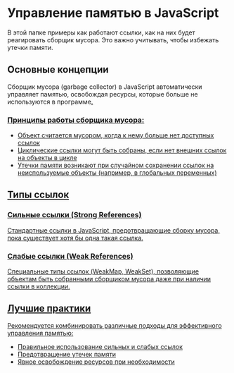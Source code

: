 # Управление памятью в JavaScript

В этой папке примеры как работают ссылки, как на них будет реагировать сборщик мусора. Это важно учитывать, чтобы избежать утечки памяти.

## Основные концепции
Сборщик мусора (garbage collector) в JavaScript автоматически управляет памятью, освобождая ресурсы, которые больше не используются в программе<a href="81"/>.

### Принципы работы сборщика мусора:
- Объект считается мусором, когда к нему больше нет доступных ссылок<a href="82"/>
- Циклические ссылки могут быть собраны, если нет внешних ссылок на объекты в цикле<a href="83"/>
- Утечки памяти возникают при случайном сохранении ссылок на неиспользуемые объекты (например, в глобальных переменных)<a href="84"/>

## Типы ссылок
### Сильные ссылки (Strong References)
Стандартные ссылки в JavaScript, предотвращающие сборку мусора, пока существует хотя бы одна такая ссылка<a href="85"/>.

### Слабые ссылки (Weak References)
Специальные типы ссылок (WeakMap, WeakSet), позволяющие объектам быть собранными сборщиком мусора даже при наличии ссылки в коллекции<a href="85"/>.

## Лучшие практики
Рекомендуется комбинировать различные подходы для эффективного управления памятью:
- Правильное использование сильных и слабых ссылок
- Предотвращение утечек памяти
- Явное освобождение ресурсов при необходимости<a href="86"/>